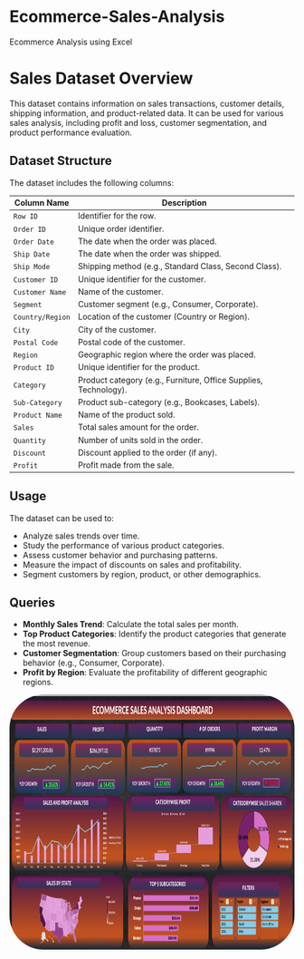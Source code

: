 # Ecommerce-Sales-Analysis
Ecommerce Analysis using Excel
# Sales Dataset Overview

This dataset contains information on sales transactions, customer details, shipping information, and product-related data. It can be used for various sales analysis, including profit and loss, customer segmentation, and product performance evaluation.

## Dataset Structure

The dataset includes the following columns:

| Column Name      | Description                                                                 |
| ---------------- | --------------------------------------------------------------------------- |
| `Row ID`         | Identifier for the row.                                                     |
| `Order ID`       | Unique order identifier.                                                    |
| `Order Date`     | The date when the order was placed.                                         |
| `Ship Date`      | The date when the order was shipped.                                        |
| `Ship Mode`      | Shipping method (e.g., Standard Class, Second Class).                       |
| `Customer ID`    | Unique identifier for the customer.                                         |
| `Customer Name`  | Name of the customer.                                                       |
| `Segment`        | Customer segment (e.g., Consumer, Corporate).                               |
| `Country/Region` | Location of the customer (Country or Region).                               |
| `City`           | City of the customer.                                                       |
| `Postal Code`    | Postal code of the customer.                                                |
| `Region`         | Geographic region where the order was placed.                               |
| `Product ID`     | Unique identifier for the product.                                          |
| `Category`       | Product category (e.g., Furniture, Office Supplies, Technology).            |
| `Sub-Category`   | Product sub-category (e.g., Bookcases, Labels).                             |
| `Product Name`   | Name of the product sold.                                                   |
| `Sales`          | Total sales amount for the order.                                           |
| `Quantity`       | Number of units sold in the order.                                          |
| `Discount`       | Discount applied to the order (if any).                                     |
| `Profit`         | Profit made from the sale.                                                  |

## Usage

The dataset can be used to:
- Analyze sales trends over time.
- Study the performance of various product categories.
- Assess customer behavior and purchasing patterns.
- Measure the impact of discounts on sales and profitability.
- Segment customers by region, product, or other demographics.

## Queries

- **Monthly Sales Trend**: Calculate the total sales per month.
- **Top Product Categories**: Identify the product categories that generate the most revenue.
- **Customer Segmentation**: Group customers based on their purchasing behavior (e.g., Consumer, Corporate).
- **Profit by Region**: Evaluate the profitability of different geographic regions.




<img align="center" alt="zerotwo-pic" height="450" style="border-radius:60px;" src="https://github.com/Payal2000/Ecommerce-Sales-Analysis/blob/main/Dashboard.png">

